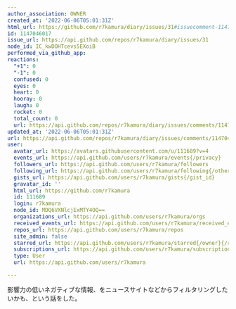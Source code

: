 ```yaml
---
author_association: OWNER
created_at: '2022-06-06T05:01:31Z'
html_url: https://github.com/r7kamura/diary/issues/31#issuecomment-1147046017
id: 1147046017
issue_url: https://api.github.com/repos/r7kamura/diary/issues/31
node_id: IC_kwDOHTcevs5EXoiB
performed_via_github_app: 
reactions:
  "+1": 0
  "-1": 0
  confused: 0
  eyes: 0
  heart: 0
  hooray: 0
  laugh: 0
  rocket: 0
  total_count: 0
  url: https://api.github.com/repos/r7kamura/diary/issues/comments/1147046017/reactions
updated_at: '2022-06-06T05:01:31Z'
url: https://api.github.com/repos/r7kamura/diary/issues/comments/1147046017
user:
  avatar_url: https://avatars.githubusercontent.com/u/111689?v=4
  events_url: https://api.github.com/users/r7kamura/events{/privacy}
  followers_url: https://api.github.com/users/r7kamura/followers
  following_url: https://api.github.com/users/r7kamura/following{/other_user}
  gists_url: https://api.github.com/users/r7kamura/gists{/gist_id}
  gravatar_id: ''
  html_url: https://github.com/r7kamura
  id: 111689
  login: r7kamura
  node_id: MDQ6VXNlcjExMTY4OQ==
  organizations_url: https://api.github.com/users/r7kamura/orgs
  received_events_url: https://api.github.com/users/r7kamura/received_events
  repos_url: https://api.github.com/users/r7kamura/repos
  site_admin: false
  starred_url: https://api.github.com/users/r7kamura/starred{/owner}{/repo}
  subscriptions_url: https://api.github.com/users/r7kamura/subscriptions
  type: User
  url: https://api.github.com/users/r7kamura

---
```

影響力の低いネガティブな情報、をニュースサイトなどからフィルタリングしたいかも、という話をした。
